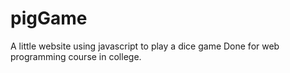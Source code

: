 # pigGame
A little website using javascript to play a dice game
Done for web programming course in college.
